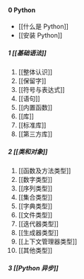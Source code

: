 #### 0 Python
- [[什么是 Python]]
- [[安装 Python]]
##### 1 [[基础语法]]
1. [[整体认识]]
2. [[保留字]]
3. [[符号与表达式]]
4. [[语句]]
5. [[内置函数]]
6. [[库]]
7. [[标准库]]
8. [[第三方库]]
##### 2 [[类和对象]]
1. [[函数及方法类型]]
2. [[数字类型]]
3. [[序列类型]]
4. [[集合类型]]
5. [[字典类型]]
6. [[文件类型]]
7. [[迭代器类型]]
8. [[生成器类型]]
9. [[上下文管理器类型]]
10. [[其他类型]]
##### 3 [[Python 异步]]


